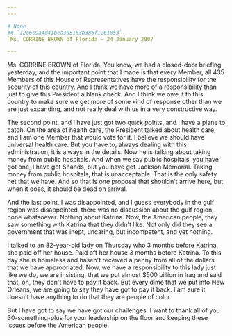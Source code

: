 ```yaml
---
---

# None
## `12e6c9a4d41bea305163b386f1261853`
`Ms. CORRINE BROWN of Florida — 24 January 2007`

---
```



Ms. CORRINE BROWN of Florida. You know, we had a closed-door briefing 
yesterday, and the important point that I made is that every Member, 
all 435 Members of this House of Representatives have the 
responsibility for the security of this country. And I think we have 
more of a responsibility than just to give this President a blank 
check. And I think we owe it to this country to make sure we get more 
of some kind of response other than we are just expanding, and not 
really deal with us in a very constructive way.

The second point, and I have just got two quick points, and I have a 
plane to catch. On the area of health care, the President talked about 
health care, and I am one Member that would vote for it. I believe we 
should have universal health care. But you have to, always dealing with 
this administration, it is always in the details. Now he is talking 
about taking money from public hospitals. And when we say public 
hospitals, you have got one, I have got Shands, but you have got 
Jackson Memorial. Taking money from public hospitals, that is 
unacceptable. That is the only safety net that we have. And so that is 
one proposal that shouldn't arrive here, but when it does, it should be 
dead on arrival.

And the last point, I was disappointed, and I guess everybody in the 
gulf region was disappointed, there was no discussion about the gulf 
region, none whatsoever. Nothing about Katrina. Now, the American 
people, they saw something with Katrina that they didn't like. Not only 
did they see a government that was inept, uncaring, but incompetent, 
and yet nothing.

I talked to an 82-year-old lady on Thursday who 3 months before 
Katrina, she paid off her house. Paid off her house 3 months before 
Katrina. To this day she is homeless and hasen't received a penny from 
all of the dollars that we have appropriated. Now, we have a 
responsibility to this lady just like we do, we are insisting, that we 
put almost $500 billion in Iraq and said that, oh, they don't have to 
pay it back. But every dime that we put into New Orleans, we are going 
to say they have got to pay it back. I am sure it doesn't have anything 
to do that they are people of color.

But I have got to say we have got our challenges. I want to thank all 
of you 30-something-plus for your leadership on the floor and keeping 
these issues before the American people.